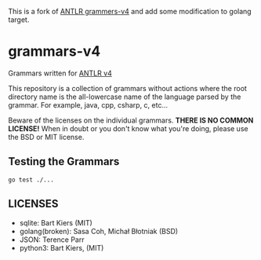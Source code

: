 This is a fork of [ANTLR grammers-v4](https://github.com/antlr/grammars-v4) and add some modification to golang target.

# grammars-v4

Grammars written for [ANTLR v4](https://github.com/antlr/antlr4)

This repository is a collection of grammars without actions where the
root directory name is the all-lowercase name of the language parsed
by the grammar. For example, java, cpp, csharp, c, etc...

Beware of the licenses on the individual grammars. **THERE IS NO COMMON
LICENSE!** When in doubt or you don't know what you're doing, please use
the BSD or MIT license.

## Testing the Grammars

```
go test ./...
```


## LICENSES

- sqlite: Bart Kiers (MIT)
- golang(broken): Sasa Coh, Michał Błotniak (BSD)
- JSON: Terence Parr
- python3: Bart Kiers, (MIT)
